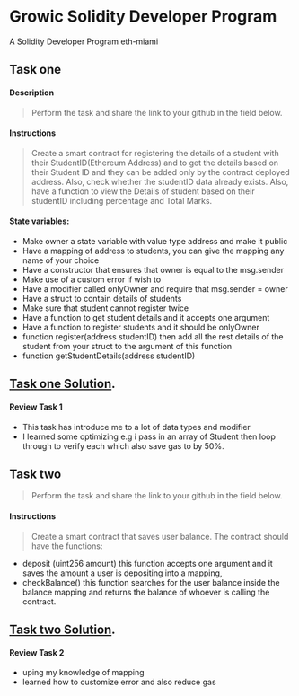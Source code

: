 # Growic Solidity Developer Program
A  Solidity Developer Program eth-miami

## Task one


#### **Description**

> Perform the task and share the link to your github in the field below.

#### **Instructions**
> Create a smart contract for registering the details of a student with their StudentID(Ethereum Address) and to get the details based on their Student ID and they can be added only by the contract deployed address. Also, check whether the studentID data already exists. Also, have a function to view the Details of student based on their studentID including percentage and Total Marks.

#### **State variables:**

* Make owner a state variable with value type address and make it public
* Have a mapping of address to students, you can give the mapping any name of your choice
* Have a constructor that ensures that owner is equal to the msg.sender
* Make use of a custom error if wish to
* Have a modifier called onlyOwner and require that msg.sender = owner
* Have a struct to contain details of students
* Make sure that student cannot register twice
* Have a function to get student details and it accepts one argument
* Have a function to register students and it should be onlyOwner
* function register(address studentID) then add all the rest details of the student from your struct to the argument of this function
* function getStudentDetails(address studentID)

## [Task one Solution](https://github.com/ikpeku/Growic-Solidity-Developer-Program/blob/main/Task1%20(primitive%20data%20type)/PrimitiveDataType.sol).

#### **Review Task 1**
- This task has introduce me to a lot of data types and modifier
- I learned some optimizing e.g i pass in an array of Student then loop through to verify each which also save gas to by 50%.


## Task two

> Perform the task and share the link to your github in the field below.

#### **Instructions**
> Create a smart contract that saves user balance. The contract should have the functions:

* deposit (uint256 amount) this function accepts one argument and it saves the amount a user is depositing into a mapping,
* checkBalance() this function searches for the user balance inside the balance mapping and returns the balance of whoever is calling the contract.

## [Task two Solution](https://github.com/ikpeku/Growic-Solidity-Developer-Program/blob/main/Task1%20(primitive%20data%20type)/PrimitiveDataType.sol).

#### **Review Task 2**
- uping my knowledge of mapping 
- learned how to customize error and also reduce gas

